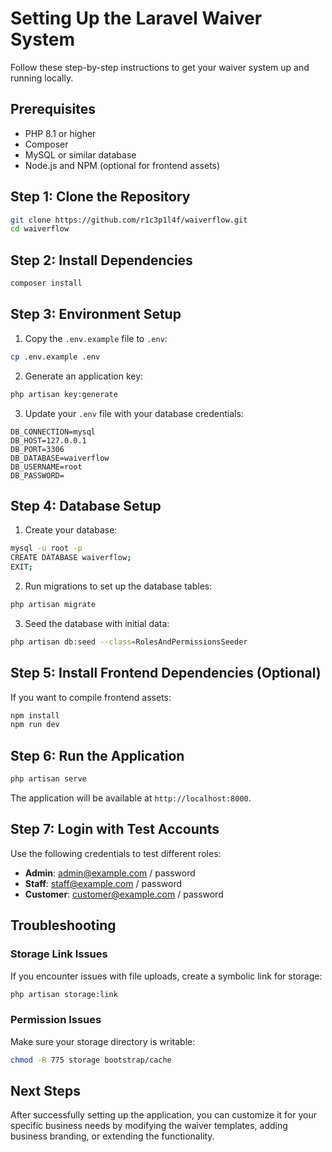 # Setting Up the Laravel Waiver System

Follow these step-by-step instructions to get your waiver system up and running locally.

## Prerequisites

- PHP 8.1 or higher
- Composer
- MySQL or similar database
- Node.js and NPM (optional for frontend assets)

## Step 1: Clone the Repository

```bash
git clone https://github.com/r1c3p1l4f/waiverflow.git
cd waiverflow
```

## Step 2: Install Dependencies

```bash
composer install
```

## Step 3: Environment Setup

1. Copy the `.env.example` file to `.env`:

```bash
cp .env.example .env
```

2. Generate an application key:

```bash
php artisan key:generate
```

3. Update your `.env` file with your database credentials:

```
DB_CONNECTION=mysql
DB_HOST=127.0.0.1
DB_PORT=3306
DB_DATABASE=waiverflow
DB_USERNAME=root
DB_PASSWORD=
```

## Step 4: Database Setup

1. Create your database:

```bash
mysql -u root -p
CREATE DATABASE waiverflow;
EXIT;
```

2. Run migrations to set up the database tables:

```bash
php artisan migrate
```

3. Seed the database with initial data:

```bash
php artisan db:seed --class=RolesAndPermissionsSeeder
```

## Step 5: Install Frontend Dependencies (Optional)

If you want to compile frontend assets:

```bash
npm install
npm run dev
```

## Step 6: Run the Application

```bash
php artisan serve
```

The application will be available at `http://localhost:8000`.

## Step 7: Login with Test Accounts

Use the following credentials to test different roles:

- **Admin**: admin@example.com / password
- **Staff**: staff@example.com / password
- **Customer**: customer@example.com / password

## Troubleshooting

### Storage Link Issues

If you encounter issues with file uploads, create a symbolic link for storage:

```bash
php artisan storage:link
```

### Permission Issues

Make sure your storage directory is writable:

```bash
chmod -R 775 storage bootstrap/cache
```

## Next Steps

After successfully setting up the application, you can customize it for your specific business needs by modifying the waiver templates, adding business branding, or extending the functionality.
